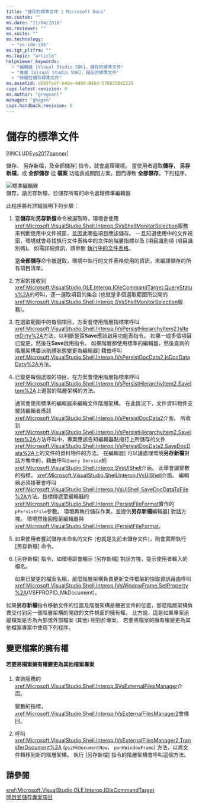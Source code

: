 ```yaml
---
title: "儲存的標準文件 | Microsoft Docs"
ms.custom: ""
ms.date: "11/04/2016"
ms.reviewer: ""
ms.suite: ""
ms.technology: 
  - "vs-ide-sdk"
ms.tgt_pltfrm: ""
ms.topic: "article"
helpviewer_keywords: 
  - "編輯器 [Visual Studio SDK]，儲存的標準文件"
  - "專案 [Visual Studio SDK]，儲存的標準文件"
  - "持續性儲存標準文件"
ms.assetid: d692fedf-b46e-4d60-84bd-578635042235
caps.latest.revision: 8
ms.author: "gregvanl"
manager: "ghogen"
caps.handback.revision: 8
---
```

# 儲存的標準文件
[!INCLUDE[vs2017banner](../../code-quality/includes/vs2017banner.md)]

儲存、 另存新檔，及全部儲存\] 指令，就會處理環境。  當使用者選取**儲存**， **另存新檔**，或 **全部儲存** 從 **檔案** 功能表或關閉方案，因而導致 **全部儲存**，下列程序。  
  
 ![標準編輯器](~/docs/extensibility/internals/media/public.gif "Public")  
儲存，請另存新檔，並儲存所有的命令處理標準編輯器  
  
 此程序將有詳細說明下列步驟：  
  
1.  當**儲存**和**另存新檔**命令被選取時，環境會使用<xref:Microsoft.VisualStudio.Shell.Interop.SVsShellMonitorSelection>服務來判斷使用中文件視窗，並因此哪些項目應該儲存。  一旦知道使用中的文件視窗，環境就會尋找執行文件表格中的文件的階層指標以及 \[項目識別項 \(項目識別碼\)。  如需詳細資訊，請參閱 [執行中的文件表格](../../extensibility/internals/running-document-table.md)。  
  
     當**全部儲存**命令被選取，環境中執行的文件表格使用的資訊，來編譯儲存的所有項目清單。  
  
2.  方案的接收到<xref:Microsoft.VisualStudio.OLE.Interop.IOleCommandTarget.QueryStatus%2A>的呼叫，逐一選取項目的集合 \(也就是多個選取範圍所公開的<xref:Microsoft.VisualStudio.Shell.Interop.SVsShellMonitorSelection>服務\)。  
  
3.  在選取範圍中的每個項目，方案會使用階層指標來呼叫<xref:Microsoft.VisualStudio.Shell.Interop.IVsPersistHierarchyItem2.IsItemDirty%2A>方法，以判斷是否**Save**應該啟用功能表指令。  如果一或多個項目已變更，然後在**Save**啟用指令。  如果階層都使用標準的編輯器，然後查詢的階層架構委派骯髒狀態變更為編輯器\] 藉由呼叫<xref:Microsoft.VisualStudio.Shell.Interop.IVsPersistDocData2.IsDocDataDirty%2A>方法。  
  
4.  已變更每個選取的項目，在方案會使用階層指標來呼叫<xref:Microsoft.VisualStudio.Shell.Interop.IVsPersistHierarchyItem2.SaveItem%2A>上適當的階層架構的方法。  
  
     通常會使用標準的編輯器來編輯文件階層架構。  在此情況下，文件資料物件支援該編輯者應該<xref:Microsoft.VisualStudio.Shell.Interop.IVsPersistDocData2>介面。  所收到<xref:Microsoft.VisualStudio.Shell.Interop.IVsPersistHierarchyItem2.SaveItem%2A>方法呼叫中，專案應該告知編輯器點撥打上所儲存的文件<xref:Microsoft.VisualStudio.Shell.Interop.IVsPersistDocData2.SaveDocData%2A>上的文件的資料物件的方法。  在編輯器\] 可以讓處理環境**另存新檔**對話方塊中的，藉由呼叫`Query Service`的<xref:Microsoft.VisualStudio.Shell.Interop.SVsUIShell>介面。  此舉會讓變數的指標， <xref:Microsoft.VisualStudio.Shell.Interop.IVsUIShell>介面。  編輯器必須接著會呼叫<xref:Microsoft.VisualStudio.Shell.Interop.IVsUIShell.SaveDocDataToFile%2A>方法，指標傳遞至編輯器的<xref:Microsoft.VisualStudio.Shell.Interop.IPersistFileFormat>實作的`pPersistFile`參數。  環境再執行儲存作業，並提供**另存新檔**編輯器\] 對話方塊。  環境然後回撥至編輯器與<xref:Microsoft.VisualStudio.Shell.Interop.IPersistFileFormat>。  
  
5.  如果使用者嘗試儲存未命名的文件 \(也就是先前未儲存文件\)，則會實際執行 \[另存新檔\] 命令。  
  
6.  \[另存新檔\] 指令，如環境即會顯示 \[另存新檔\] 對話方塊，提示使用者輸入的檔名。  
  
     如果已變更的檔案名稱，那麼階層架構負責更新文件框架的快取資訊藉由呼叫<xref:Microsoft.VisualStudio.Shell.Interop.IVsWindowFrame.SetProperty%2A>\(VSFPROPID\_MkDocument\)。  
  
 如果**另存新檔**指令移動文件的位置及階層架構是機密文件的位置，那麼階層架構負責交付到另一個階層架構的開啟的文件視窗的擁有權。  比方說，這是如果專案追蹤檔案是否為內部或外部檔案 \(其他\) 相對於專案。  若要將檔案的擁有權變更為其他檔案專案中使用下列程序。  
  
## 變更檔案的擁有權  
  
#### 若要將檔案擁有權變更為其他檔案專案  
  
1.  查詢服務的<xref:Microsoft.VisualStudio.Shell.Interop.SVsExternalFilesManager>介面。  
  
     變數的指標， <xref:Microsoft.VisualStudio.Shell.Interop.IVsExternalFilesManager2>會傳回。  
  
2.  呼叫<xref:Microsoft.VisualStudio.Shell.Interop.IVsExternalFilesManager2.TransferDocument%2A> \(`pszMkDocumentNew`， `punkWindowFrame`\) 方法，以將文件轉移到新的階層架構。  執行 \[另存新檔\] 指令的階層架構會呼叫這個方法。  
  
## 請參閱  
 <xref:Microsoft.VisualStudio.OLE.Interop.IOleCommandTarget>   
 [開啟並儲存專案項目](../../extensibility/internals/opening-and-saving-project-items.md)